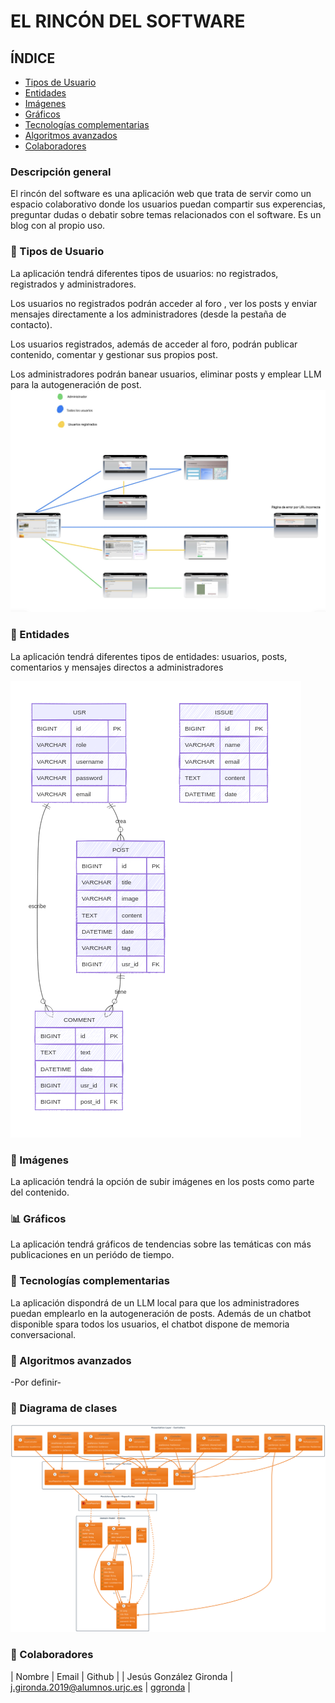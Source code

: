 # EL RINCÓN DEL SOFTWARE

## ÍNDICE

- [Tipos de Usuario](#-tipos-de-usuario)
- [Entidades](#-entidades)
- [Imágenes](#-imágenes)
- [Gráficos](#-gráficos)
- [Tecnologías complementarias](#-tecnologías-complementarias)
- [Algoritmos avanzados](#-algoritmos-avanzados)
- [Colaboradores](#-colaboradores)

### Descripción general

El rincón del software es una aplicación web que trata de servir como un espacio colaborativo donde los usuarios puedan compartir sus experencias, preguntar dudas o debatir sobre temas relacionados con el software. Es un blog con al propio uso.
### 👤 Tipos de Usuario

La aplicación tendrá diferentes tipos de usuarios: no registrados, registrados y administradores.

Los usuarios no registrados podrán acceder al foro , ver los posts y enviar mensajes directamente a los administradores (desde la pestaña de contacto).

Los usuarios registrados, además de acceder al foro, podrán publicar contenido, comentar y gestionar sus propios post.

Los administradores podrán  banear usuarios, eliminar posts y emplear LLM para la autogeneración de post.
![Diagrama de navegación](https://raw.githubusercontent.com/CodeURJC-DAW-2023-24/webapp17/main/webapp17/src/main/resources/static/diagrams/navigation_diagram.png)


### 🔑 Entidades 

La aplicación tendrá diferentes tipos de entidades: usuarios, posts, comentarios y mensajes directos a administradores

![Diagrama de entidades](https://raw.githubusercontent.com/CodeURJC-DAW-2023-24/webapp17/main/webapp17/src/main/resources/static/diagrams/ER-BBDD-DIAGRAM.png)

### 🌄 Imágenes

La aplicación tendrá la opción de subir imágenes en los posts como parte del contenido. 

### 📊 Gráficos

La aplicación tendrá gráficos de tendencias sobre las temáticas con más publicaciones en un periódo de tiempo.

### 🔮 Tecnologías complementarias

La aplicación  dispondrá de un LLM local para que los administradores puedan emplearlo en la  autogeneración de posts. Además de un chatbot disponible spara todos los usuarios, el chatbot dispone de memoria conversacional.

### 🔧 Algoritmos avanzados

-Por definir-


### 🔧 Diagrama de clases
![Diagrama de clases](https://raw.githubusercontent.com/CodeURJC-DAW-2023-24/webapp17/main/webapp17/src/main/resources/static/diagrams/class_diagram.png)

### 👥 Colaboradores

| Nombre | Email | Github |
| Jesús González Gironda | j.gironda.2019@alumnos.urjc.es | [ggronda](https://github.com/ggronda) |
